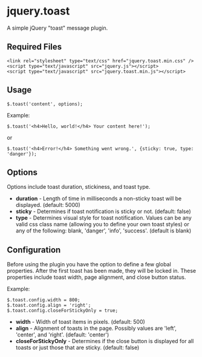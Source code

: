 jquery.toast
============

A simple jQuery "toast" message plugin.


## Required Files
    <link rel="stylesheet" type="text/css" href="jquery.toast.min.css" />
    <script type="text/javascript" src="jquery.js"></script>
    <script type="text/javascript" src="jquery.toast.min.js"></script>

## Usage

    $.toast('content', options);

Example:

    $.toast('<h4>Hello, world!</h4> Your content here!');
    
or

    $.toast('<h4>Error!</h4> Something went wrong.', {sticky: true, type: 'danger'});

## Options

Options include toast duration, stickiness, and toast type.

* **duration** - Length of time in milliseconds a non-sticky toast will be displayed. (default: 5000)
* **sticky** - Determines if toast notification is sticky or not. (default: false)
* **type** - Determines visual style for toast notification. Values can be any valid css class name (allowing you to define your own toast styles) or any of the following: blank, 'danger', 'info', 'success'. (default is blank)


## Configuration

Before using the plugin you have the option to define a few global properties. After the first toast has been made, they will be locked in.
These properties include toast width, page alignment, and close button status.

Example:

    $.toast.config.width = 800;
    $.toast.config.align = 'right';
    $.toast.config.closeForStickyOnly = true;

* **width** - Width of toast items in pixels. (default: 500)
* **align** - Alignment of toasts in the page. Possibly values are 'left', 'center', and 'right'. (default: 'center')
* **closeForStickyOnly** - Determines if the close button is displayed for all toasts or just those that are sticky. (default: false)
